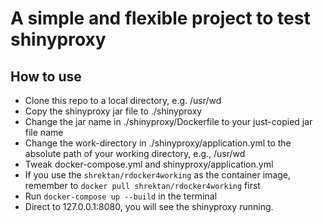 # A simple and flexible project to test shinyproxy

## How to use

- Clone this repo to a local directory, e.g. /usr/wd
- Copy the shinyproxy jar file to ./shinyproxy
- Change the jar name in ./shinyproxy/Dockerfile to your just-copied jar file name
- Change the work-directory in ./shinyproxy/application.yml to the absolute path of your working directory, e.g., /usr/wd
- Tweak docker-compose.yml and shinyproxy/application.yml
- If you use the `shrektan/rdocker4working` as the container image, remember to `docker pull shrektan/rdocker4working` first
- Run `docker-compose up --build` in the terminal
- Direct to 127.0.0.1:8080, you will see the shinyproxy running.
